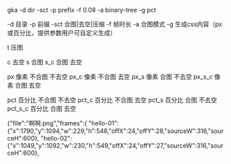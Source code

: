 gka -d dir -sct -p prefix -f 0.08 -a binary-tree -g pct

-d 目录
-p 前缀
-sct 合图|去空|压缩
-f 帧时长
-a 合图模式
-g 生成css内容（px或百分比，提供参数用户可自定义生成）

t       压图

c       去空
s       合图
s_c     合图 去空

px      像素 不合图 不去空
px_c    像素 不合图 去空
px_s    像素 合图   不去空
px_s_c  像素 合图   去空

pct     百分比 不合图 不去空
pct_c   百分比 不合图 去空
pct_s   百分比 合图   不去空
pct_s_c 百分比 合图   去空


{"file":"啊啊.png","frames":{
"hello-01":{"x":1790,"y":1094,"w":229,"h":548,"offX":24,"offY":28,"sourceW":316,"sourceH":600},
"hello-02":{"x":1049,"y":1092,"w":230,"h":549,"offX":24,"offY":27,"sourceW":316,"sourceH":600},